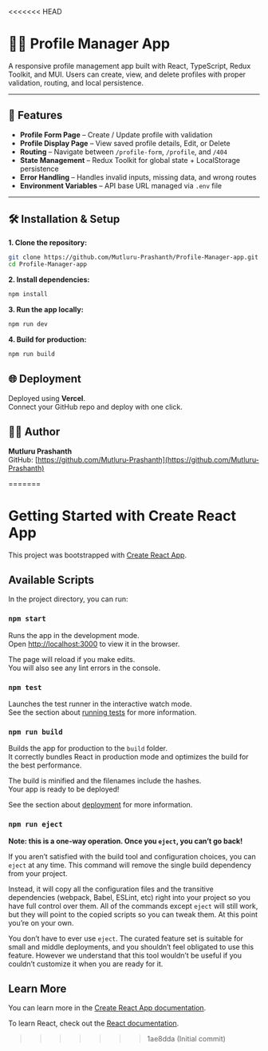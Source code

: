 <<<<<<< HEAD
# 🧑‍💼 Profile Manager App

A responsive profile management app built with React, TypeScript, Redux Toolkit, and MUI. Users can create, view, and delete profiles with proper validation, routing, and local persistence.

---

## 🚀 Features

- **Profile Form Page** – Create / Update profile with validation  
- **Profile Display Page** – View saved profile details, Edit, or Delete  
- **Routing** – Navigate between `/profile-form`, `/profile`, and `/404`  
- **State Management** – Redux Toolkit for global state + LocalStorage persistence  
- **Error Handling** – Handles invalid inputs, missing data, and wrong routes  
- **Environment Variables** – API base URL managed via `.env` file  

---

## 🛠 Installation & Setup

**1. Clone the repository:**

```bash
git clone https://github.com/Mutluru-Prashanth/Profile-Manager-app.git
cd Profile-Manager-app
```

**2. Install dependencies:**

```bash
npm install
```

**3. Run the app locally:**

```bash
npm run dev
```

**4. Build for production:**

```bash
npm run build
```

## 🌐 Deployment

Deployed using **Vercel**.  
Connect your GitHub repo and deploy with one click.

## 👨‍💻 Author

**Mutluru Prashanth**  
GitHub: [https://github.com/Mutluru-Prashanth](https://github.com/Mutluru-Prashanth)  



=======
# Getting Started with Create React App

This project was bootstrapped with [Create React App](https://github.com/facebook/create-react-app).

## Available Scripts

In the project directory, you can run:

### `npm start`

Runs the app in the development mode.\
Open [http://localhost:3000](http://localhost:3000) to view it in the browser.

The page will reload if you make edits.\
You will also see any lint errors in the console.

### `npm test`

Launches the test runner in the interactive watch mode.\
See the section about [running tests](https://facebook.github.io/create-react-app/docs/running-tests) for more information.

### `npm run build`

Builds the app for production to the `build` folder.\
It correctly bundles React in production mode and optimizes the build for the best performance.

The build is minified and the filenames include the hashes.\
Your app is ready to be deployed!

See the section about [deployment](https://facebook.github.io/create-react-app/docs/deployment) for more information.

### `npm run eject`

**Note: this is a one-way operation. Once you `eject`, you can’t go back!**

If you aren’t satisfied with the build tool and configuration choices, you can `eject` at any time. This command will remove the single build dependency from your project.

Instead, it will copy all the configuration files and the transitive dependencies (webpack, Babel, ESLint, etc) right into your project so you have full control over them. All of the commands except `eject` will still work, but they will point to the copied scripts so you can tweak them. At this point you’re on your own.

You don’t have to ever use `eject`. The curated feature set is suitable for small and middle deployments, and you shouldn’t feel obligated to use this feature. However we understand that this tool wouldn’t be useful if you couldn’t customize it when you are ready for it.

## Learn More

You can learn more in the [Create React App documentation](https://facebook.github.io/create-react-app/docs/getting-started).

To learn React, check out the [React documentation](https://reactjs.org/).
>>>>>>> 1ae8dda (Initial commit)
